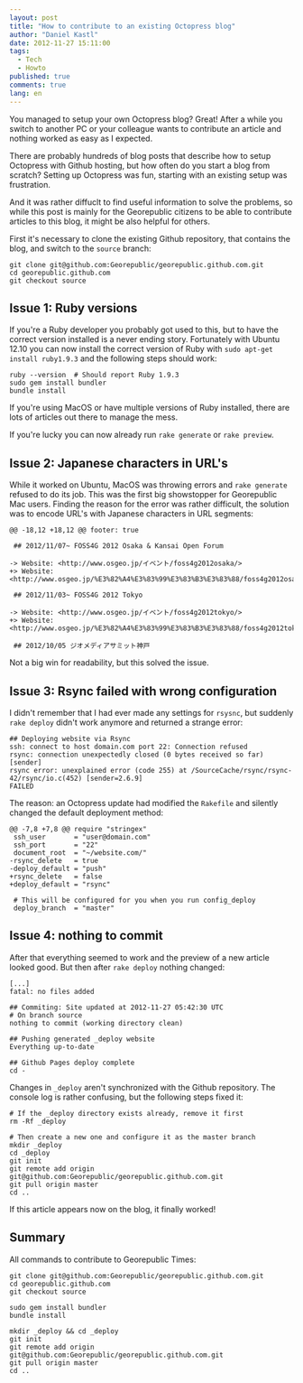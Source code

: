 ```yaml
---
layout: post
title: "How to contribute to an existing Octopress blog"
author: "Daniel Kastl"
date: 2012-11-27 15:11:00
tags: 
  - Tech 
  - Howto
published: true
comments: true
lang: en
---
```


You managed to setup your own Octopress blog? Great!
After a while you switch to another PC or your colleague wants to contribute 
an article and nothing worked as easy as I expected.
 
There are probably hundreds of blog posts that describe how to setup Octopress 
with Github hosting, but how often do you start a blog from scratch? Setting up
Octopress was fun, starting with an existing setup was frustration.

And it was rather diffuclt to find useful information to solve the problems, so
while this post is mainly for the Georepublic citizens to be able to contribute 
articles to this blog, it might be also helpful for others.

<!-- more -->

First it's necessary to clone the existing Github repository, that contains the blog, 
and switch to the `source` branch:

```
git clone git@github.com:Georepublic/georepublic.github.com.git
cd georepublic.github.com
git checkout source
```

## Issue 1: Ruby versions

If you're a Ruby developer you probably got used to this, but to have the correct
version installed is a never ending story. Fortunately with Ubuntu 12.10 you can
now install the correct version of Ruby with `sudo apt-get install ruby1.9.3` and
the following steps should work:

```
ruby --version  # Should report Ruby 1.9.3
sudo gem install bundler
bundle install
```

If you're using MacOS or have multiple versions of Ruby installed, there are lots
of articles out there to manage the mess.

If you're lucky you can now already run `rake generate` or `rake preview`.

## Issue 2: Japanese characters in URL's

While it worked on Ubuntu, MacOS was throwing errors and `rake generate` refused 
to do its job. This was the first big showstopper for Georepublic Mac users. Finding
the reason for the error was rather difficult, the solution was to encode URL's with 
Japanese characters in URL segments:

```
@@ -18,12 +18,12 @@ footer: true

 ## 2012/11/07~ FOSS4G 2012 Osaka & Kansai Open Forum

-> Website: <http://www.osgeo.jp/イベント/foss4g2012osaka/>
+> Website: <http://www.osgeo.jp/%E3%82%A4%E3%83%99%E3%83%B3%E3%83%88/foss4g2012osaka/>

 ## 2012/11/03~ FOSS4G 2012 Tokyo

-> Website: <http://www.osgeo.jp/イベント/foss4g2012tokyo/>
+> Website: <http://www.osgeo.jp/%E3%82%A4%E3%83%99%E3%83%B3%E3%83%88/foss4g2012tokyo/>

 ## 2012/10/05 ジオメディアサミット神戸
```

Not a big win for readability, but this solved the issue.

## Issue 3: Rsync failed with wrong configuration 

I didn't remember that I had ever made any settings for `rsysnc`, but suddenly
`rake deploy` didn't work anymore and returned a strange error:

```
## Deploying website via Rsync
ssh: connect to host domain.com port 22: Connection refused
rsync: connection unexpectedly closed (0 bytes received so far) [sender]
rsync error: unexplained error (code 255) at /SourceCache/rsync/rsync-42/rsync/io.c(452) [sender=2.6.9]
FAILED
```

The reason: an Octopress update had modified the `Rakefile` and silently changed the
default deployment method:

```
@@ -7,8 +7,8 @@ require "stringex"
 ssh_user       = "user@domain.com"
 ssh_port       = "22"
 document_root  = "~/website.com/"
-rsync_delete   = true
-deploy_default = "push"
+rsync_delete   = false
+deploy_default = "rsync"
 
 # This will be configured for you when you run config_deploy
 deploy_branch  = "master"
```

## Issue 4: nothing to commit

After that everything seemed to work and the preview of a new article looked good.
But then after `rake deploy` nothing changed:

```
[...]
fatal: no files added

## Commiting: Site updated at 2012-11-27 05:42:30 UTC
# On branch source
nothing to commit (working directory clean)

## Pushing generated _deploy website
Everything up-to-date

## Github Pages deploy complete
cd -
```

Changes in `_deploy` aren't synchronized with the Github repository. The console
log is rather confusing, but the following steps fixed it:

```
# If the _deploy directory exists already, remove it first
rm -Rf _deploy

# Then create a new one and configure it as the master branch
mkdir _deploy
cd _deploy
git init
git remote add origin git@github.com:Georepublic/georepublic.github.com.git
git pull origin master
cd ..
```

If this article appears now on the blog, it finally worked!

## Summary

All commands to contribute to Georepublic Times:

```
git clone git@github.com:Georepublic/georepublic.github.com.git
cd georepublic.github.com
git checkout source

sudo gem install bundler
bundle install

mkdir _deploy && cd _deploy
git init
git remote add origin git@github.com:Georepublic/georepublic.github.com.git
git pull origin master
cd ..
```
